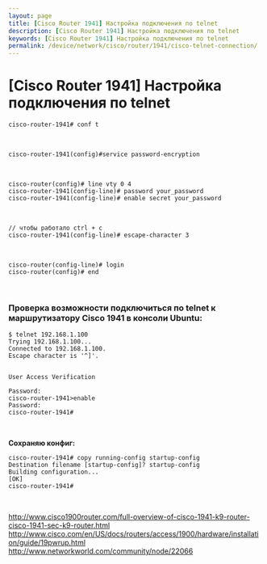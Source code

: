 ```yaml
---
layout: page
title: [Cisco Router 1941] Настройка подключения по telnet
description: [Cisco Router 1941] Настройка подключения по telnet
keywords: [Cisco Router 1941] Настройка подключения по telnet
permalink: /device/network/cisco/router/1941/cisco-telnet-connection/
---
```


# [Cisco Router 1941] Настройка подключения по telnet

```
cisco-router-1941# conf t
```

<br/>

```
cisco-router-1941(config)#service password-encryption
```

<br/>

```
cisco-router(config)# line vty 0 4
cisco-router-1941(config-line)# password your_password
cisco-router-1941(config-line)# enable secret your_password
```

<br/>

```
// чтобы работало ctrl + c
cisco-router-1941(config-line)# escape-character 3
```

<!--
Router(config)# line con 0
Router(config-line)# escape-character 3
-->

<br/>

```
cisco-router(config-line)# login
cisco-router(config)# end
```

<br/>

### Проверка возможности подключиться по telnet к маршрутизатору Cisco 1941 в консоли Ubuntu:

```
$ telnet 192.168.1.100
Trying 192.168.1.100...
Connected to 192.168.1.100.
Escape character is '^]'.


User Access Verification

Password:
cisco-router-1941>enable
Password:
cisco-router-1941#
```

<br/>

**Сохраняю конфиг:**

```
cisco-router-1941# copy running-config startup-config
Destination filename [startup-config]? startup-config
Building configuration...
[OK]
cisco-router-1941#
```

<br/>

http://www.cisco1900router.com/full-overview-of-cisco-1941-k9-router-cisco-1941-sec-k9-router.html  
http://www.cisco.com/en/US/docs/routers/access/1900/hardware/installation/guide/19pwrup.html  
http://www.networkworld.com/community/node/22066
